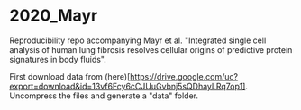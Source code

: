 # 2020_Mayr
Reproducibility repo accompanying  Mayr et al. "Integrated single cell analysis of human lung fibrosis resolves cellular origins of predictive protein signatures in body fluids".

First download data from (here)[https://drive.google.com/uc?export=download&id=13vf6Fcy6cCJUuGvbnj5sQDhayLRq7op1]. Uncompress the files and generate a "data" folder.
